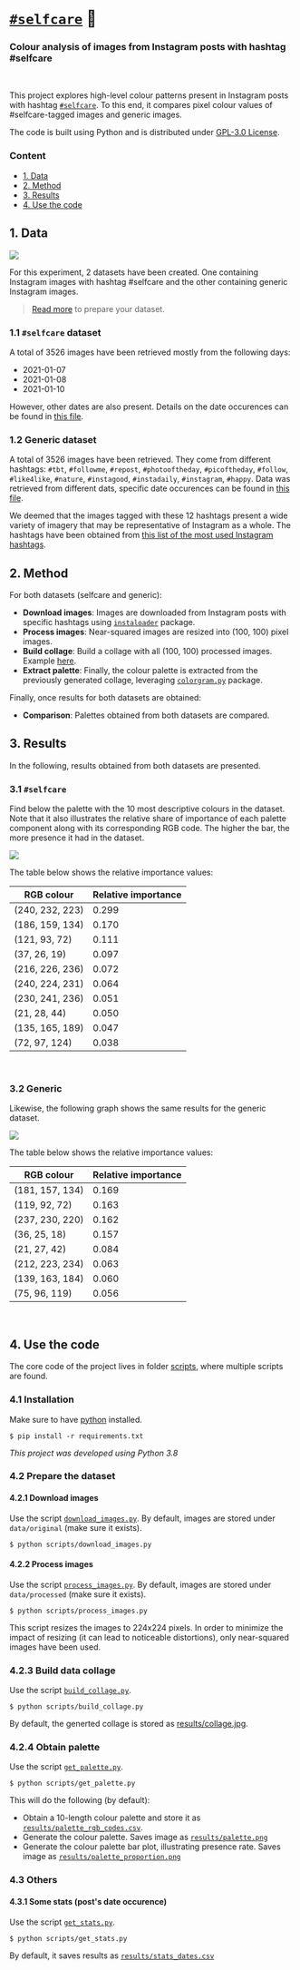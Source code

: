 # [`#selfcare`](https://www.instagram.com/explore/tags/selfcare/) 🛀

### Colour analysis of images from Instagram posts with hashtag #selfcare

<br>

This project explores high-level colour patterns present in Instagram posts with hashtag
[`#selfcare`](https://www.instagram.com/explore/tags/selfcare/). To this end, it compares pixel colour values of #selfcare-tagged images and generic images.

The code is built using Python and is distributed under [GPL-3.0 License](LICENSE).

### Content

- [1. Data](#1-data)
- [2. Method](#2-method)
- [3. Results](#3-results)
- [4. Use the code](#4-use-the-code)


## 1. Data
![](results/collage.jpg)

For this experiment, 2 datasets have been created. One containing Instagram images with hashtag #selfcare and the other
containing generic Instagram images. 

> [Read more](#prepare-the-dataset) to prepare your dataset.

### 1.1 `#selfcare` dataset
A total of 3526 images have been retrieved mostly from the following days:

- 2021-01-07
- 2021-01-08
- 2021-01-10

However, other dates are also present. Details on the date occurences can be found in [this file](results/stats_dates.csv).

### 1.2 Generic dataset
A total of 3526 images have been retrieved. They come from different hashtags: `#tbt`, `#followme`, `#repost`, `#photooftheday`,
`#picoftheday`, `#follow`, `#like4like`, `#nature`, `#instagood`, `#instadaily`, `#instagram`, `#happy`. Data was retrieved from different dats, specific date occurences can be found in [this file](results/stats_dates_arbitrary.csv).

We deemed that the images tagged with these 12 hashtags present a wide variety of imagery that may be representative of Instagram as a whole. The hashtags have been obtained from [this list of the most used Instagram hashtags](https://influencermarketinghub.com/most-popular-instagram-hashtags/).

## 2. Method

For both datasets (selfcare and generic):

* **Download images**: Images are downloaded from Instagram posts with specific hashtags using
  [`instaloader`](https://instaloader.github.io/) package.
* **Process images**: Near-squared images are resized into (100, 100) pixel images. 
* **Build collage**: Build a collage with all (100, 100) processed images. Example [here](results/collage.png).
* **Extract palette**: Finally, the colour palette is extracted from the previously generated collage, leveraging
  [`colorgram.py`](https://github.com/obskyr/colorgram.py) package.

Finally, once results for both datasets are obtained:
* **Comparison**: Palettes obtained from both datasets are compared.
## 3. Results
In the following, results obtained from both datasets are presented.
### 3.1 `#selfcare`

Find below the palette with the 10 most descriptive colours in the dataset. Note that it also illustrates the relative share of importance of each palette component along with its corresponding RGB code. The
higher the bar, the more presence it had in the dataset. 

![](results/palette_proportion_jpg.png)

The table below shows the relative importance values:

| RGB colour 	| Relative importance 	|
|-	|-	|
| (240, 232, 223) 	| 0.299 	|
| (186, 159, 134) 	| 0.170 	|
| (121, 93, 72) 	| 0.111 	|
| (37, 26, 19) 	| 0.097 	|
| (216, 226, 236) 	| 0.072 	|
| (240, 224, 231) 	| 0.064 	|
| (230, 241, 236) 	| 0.051 	|
| (21, 28, 44) 	| 0.050 	|
| (135, 165, 189) 	| 0.047 	|
| (72, 97, 124) 	| 0.038 	|

<br>

### 3.2 Generic
Likewise, the following graph shows the same results for the generic dataset. 

![](results/palette_proportion_arbitrary_jpg.png)

The table below shows the relative importance values:

|RGB colour   |Relative importance   |
|---------------|--------------------|
| (181, 157, 134) |0.169 |
| (119, 92, 72)   |0.163 |
| (237, 230, 220) |0.162 |
| (36, 25, 18)    |0.157 |
| (21, 27, 42)    |0.084 |
| (212, 223, 234) |0.063 |
| (139, 163, 184) |0.060 |
| (75, 96, 119)   |0.056 |

<br>

## 4. Use the code
The core code of the project lives in folder [scripts](scripts), where multiple scripts are found. 
### 4.1 Installation
Make sure to have [python](https://www.python.org/downloads/) installed.

```
$ pip install -r requirements.txt
```

_This project was developed using Python 3.8_

### 4.2 Prepare the dataset
#### 4.2.1 Download images
Use the script [`download_images.py`](scripts/download_images.py). By default, images are stored under `data/original`
(make sure it exists).

```
$ python scripts/download_images.py
```

#### 4.2.2 Process images
Use the script [`process_images.py`](scripts/process_images.py). By default, images are stored under `data/processed`
(make sure it exists).

```
$ python scripts/process_images.py
```

This script resizes the images to 224x224 pixels. In order to minimize the impact of resizing (it can lead to noticeable
distortions), only near-squared images have been used.

### 4.2.3 Build data collage
Use the script [`build_collage.py`](scripts/build_collage.py).

```
$ python scripts/build_collage.py
```

By default, the generted collage is stored as
[results/collage.jpg](results/collage.jpg).

### 4.2.4 Obtain palette
Use the script [`get_palette.py`](scripts/build_collage.py).

```
$ python scripts/get_palette.py
```

This will do the following (by default):
- Obtain a 10-length colour palette and store it as [`results/palette_rgb_codes.csv`](results/palette_rgb_codes.csv).
- Generate the colour palette. Saves image as [`results/palette.png`](results/palette.png)
- Generate the colour palette bar plot, illustrating presence rate. Saves image as [`results/palette_proportion.png`](results/palette_proportion.png)

### 4.3 Others

#### 4.3.1 Some stats (post's date occurence)
Use the script [`get_stats.py`](scripts/get_stats.py).

```
$ python scripts/get_stats.py
```

By default, it saves results as [`results/stats_dates.csv`](results/stats_dates.csv)
